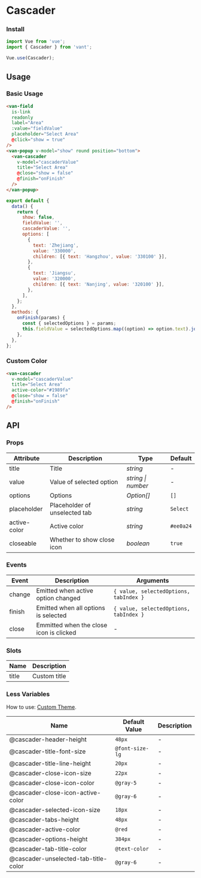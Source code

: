 # Cascader

### Install

```js
import Vue from 'vue';
import { Cascader } from 'vant';

Vue.use(Cascader);
```

## Usage

### Basic Usage

```html
<van-field
  is-link
  readonly
  label="Area"
  :value="fieldValue"
  placeholder="Select Area"
  @click="show = true"
/>
<van-popup v-model="show" round position="bottom">
  <van-cascader
    v-model="cascaderValue"
    title="Select Area"
    @close="show = false"
    @finish="onFinish"
  />
</van-popup>
```

```js
export default {
  data() {
    return {
      show: false,
      fieldValue: '',
      cascaderValue: '',
      options: [
        {
          text: 'Zhejiang',
          value: '330000',
          children: [{ text: 'Hangzhou', value: '330100' }],
        },
        {
          text: 'Jiangsu',
          value: '320000',
          children: [{ text: 'Nanjing', value: '320100' }],
        },
      ],
    };
  },
  methods: {
    onFinish(params) {
      const { selectedOptions } = params;
      this.fieldValue = selectedOptions.map((option) => option.text).join('/');
    },
  },
};
```

### Custom Color

```html
<van-cascader
  v-model="cascaderValue"
  title="Select Area"
  active-color="#1989fa"
  @close="show = false"
  @finish="onFinish"
/>
```

## API

### Props

| Attribute | Description | Type | Default |
| --- | --- | --- | --- |
| title | Title | _string_ | - |
| value | Value of selected option | _string \| number_ | - |
| options | Options | _Option[]_ | `[]` |
| placeholder | Placeholder of unselected tab | _string_ | `Select` |
| active-color | Active color | _string_ | `#ee0a24` |
| closeable | Whether to show close icon | _boolean_ | `true` |

### Events

| Event | Description | Arguments |
| --- | --- | --- |
| change | Emitted when active option changed | `{ value, selectedOptions, tabIndex }` |
| finish | Emitted when all options is selected | `{ value, selectedOptions, tabIndex }` |
| close | Emmitted when the close icon is clicked | - |

### Slots

| Name  | Description  |
| ----- | ------------ |
| title | Custom title |

### Less Variables

How to use: [Custom Theme](#/en-US/theme).

| Name                                 | Default Value   | Description |
| ------------------------------------ | --------------- | ----------- |
| @cascader-header-height              | `48px`          | -           |
| @cascader-title-font-size            | `@font-size-lg` | -           |
| @cascader-title-line-height          | `20px`          | -           |
| @cascader-close-icon-size            | `22px`          | -           |
| @cascader-close-icon-color           | `@gray-5`       | -           |
| @cascader-close-icon-active-color    | `@gray-6`       | -           |
| @cascader-selected-icon-size         | `18px`          | -           |
| @cascader-tabs-height                | `48px`          | -           |
| @cascader-active-color               | `@red`          | -           |
| @cascader-options-height             | `384px`         | -           |
| @cascader-tab-title-color            | `@text-color`   | -           |
| @cascader-unselected-tab-title-color | `@gray-6`       | -           |
